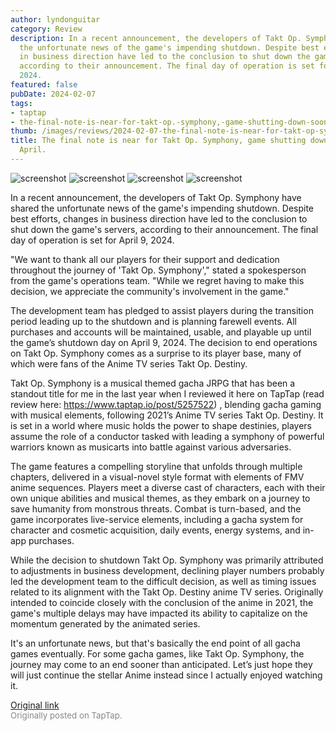 ```yaml
---
author: lyndonguitar
category: Review
description: In a recent announcement, the developers of Takt Op. Symphony have shared
  the unfortunate news of the game's impending shutdown. Despite best efforts, changes
  in business direction have led to the conclusion to shut down the game's servers,
  according to their announcement. The final day of operation is set for April 9,
  2024.
featured: false
pubDate: 2024-02-07
tags:
- taptap
- the-final-note-is-near-for-takt-op.-symphony,-game-shutting-down-soon-this-april.
thumb: /images/reviews/2024-02-07-the-final-note-is-near-for-takt-op-symphony-game-shutting-down-soon-this-april-0.avif
title: The final note is near for Takt Op. Symphony, game shutting down soon this
  April.
---
```


<div class="gallery">
  <img src="/images/reviews/2024-02-07-the-final-note-is-near-for-takt-op-symphony-game-shutting-down-soon-this-april-0.avif" alt="screenshot" />
  <img src="/images/reviews/2024-02-07-the-final-note-is-near-for-takt-op-symphony-game-shutting-down-soon-this-april-1.avif" alt="screenshot" />
  <img src="/images/reviews/2024-02-07-the-final-note-is-near-for-takt-op-symphony-game-shutting-down-soon-this-april-2.avif" alt="screenshot" />
  <img src="/images/reviews/2024-02-07-the-final-note-is-near-for-takt-op-symphony-game-shutting-down-soon-this-april-3.avif" alt="screenshot" />
</div>

In a recent announcement, the developers of Takt Op. Symphony have shared the unfortunate news of the game's impending shutdown. Despite best efforts, changes in business direction have led to the conclusion to shut down the game's servers, according to their announcement. The final day of operation is set for April 9, 2024.

"We want to thank all our players for their support and dedication throughout the journey of 'Takt Op. Symphony'," stated a spokesperson from the game's operations team. "While we regret having to make this decision, we appreciate the community's involvement in the game."

The development team has pledged to assist players during the transition period leading up to the shutdown and is planning farewell events. All purchases and accounts will be maintained, usable, and playable up until the game’s shutdown day on April 9, 2024. The decision to end operations on Takt Op. Symphony comes as a surprise to its player base, many of which were fans of the Anime TV series Takt Op. Destiny.

Takt Op. Symphony is a musical themed gacha JRPG that has been a standout title for me in the last year when I reviewed it here on TapTap (read review here: https://www.taptap.io/post/5257522) , blending gacha gaming with musical elements, following 2021’s Anime TV series Takt Op. Destiny. It is set in a world where music holds the power to shape destinies, players assume the role of a conductor tasked with leading a symphony of powerful warriors known as musicarts into battle against various adversaries.

The game features a compelling storyline that unfolds through multiple chapters, delivered in a visual-novel style format with elements of FMV anime sequences. Players meet a diverse cast of characters, each with their own unique abilities and musical themes, as they embark on a journey to save humanity from monstrous threats. Combat is turn-based, and the game incorporates live-service elements, including a gacha system for character and cosmetic acquisition, daily events, energy systems, and in-app purchases.

While the decision to shutdown Takt Op. Symphony was primarily attributed to adjustments in business development, declining player numbers probably led the development team to the difficult decision, as well as timing issues related to its alignment with the Takt Op. Destiny anime TV series. Originally intended to coincide closely with the conclusion of the anime in 2021, the game's multiple delays may have impacted its ability to capitalize on the momentum generated by the animated series.

It's an unfortunate news, but that's basically the end point of all gacha games eventually. For some gacha games, like Takt Op. Symphony, the journey may come to an end sooner than anticipated. Let’s just hope they will just continue the stellar Anime instead since I actually enjoyed watching it.

[Original link](https://www.taptap.io/post/6975440)<br><span style="font-size: 0.95em; color: #888;">Originally posted on TapTap.</span>
